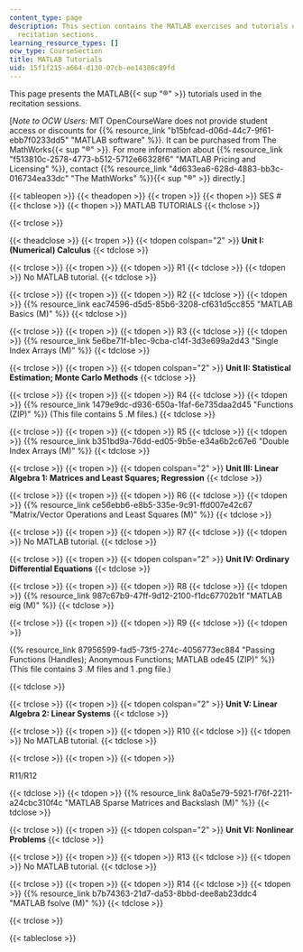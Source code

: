 ```yaml
---
content_type: page
description: This section contains the MATLAB exercises and tutorials used during
  recitation sections.
learning_resource_types: []
ocw_type: CourseSection
title: MATLAB Tutorials
uid: 15f1f215-a664-d130-07cb-ee14386c89fd
---
```


This page presents the MATLAB{{< sup "®" >}} tutorials used in the recitation sessions.

\[_Note to OCW Users:_ MIT OpenCourseWare does not provide student access or discounts for {{% resource_link "b15bfcad-d06d-44c7-9f61-ebb7f0233dd5" "MATLAB software" %}}. It can be purchased from The MathWorks{{< sup "®" >}}. For more information about {{% resource_link "f513810c-2578-4773-b512-5712e66328f6" "MATLAB Pricing and Licensing" %}}, contact {{% resource_link "4d633ea6-628d-4883-bb3c-016734ea33dc" "The MathWorks" %}}{{< sup "®" >}} directly.\]

{{< tableopen >}}
{{< theadopen >}}
{{< tropen >}}
{{< thopen >}}
SES #
{{< thclose >}}
{{< thopen >}}
MATLAB TUTORIALS
{{< thclose >}}

{{< trclose >}}

{{< theadclose >}}
{{< tropen >}}
{{< tdopen colspan="2" >}}
**Unit I: (Numerical) Calculus**
{{< tdclose >}}

{{< trclose >}}
{{< tropen >}}
{{< tdopen >}}
R1
{{< tdclose >}}
{{< tdopen >}}
No MATLAB tutorial.
{{< tdclose >}}

{{< trclose >}}
{{< tropen >}}
{{< tdopen >}}
R2
{{< tdclose >}}
{{< tdopen >}}
{{% resource_link eac74596-d5d5-85b6-3208-cf631d5cc855 "MATLAB Basics (M)" %}}
{{< tdclose >}}

{{< trclose >}}
{{< tropen >}}
{{< tdopen >}}
R3
{{< tdclose >}}
{{< tdopen >}}
{{% resource_link 5e6be71f-b1ec-9cba-c14f-3d3e699a2d43 "Single Index Arrays (M)" %}}
{{< tdclose >}}

{{< trclose >}}
{{< tropen >}}
{{< tdopen colspan="2" >}}
**Unit II: Statistical Estimation; Monte Carlo Methods**
{{< tdclose >}}

{{< trclose >}}
{{< tropen >}}
{{< tdopen >}}
R4
{{< tdclose >}}
{{< tdopen >}}
{{% resource_link 1479e9dc-d936-650a-1faf-6e735daa2d45 "Functions (ZIP)" %}} (This file contains 5 .M files.)
{{< tdclose >}}

{{< trclose >}}
{{< tropen >}}
{{< tdopen >}}
R5
{{< tdclose >}}
{{< tdopen >}}
{{% resource_link b351bd9a-76dd-ed05-9b5e-e34a6b2c67e6 "Double Index Arrays (M)" %}}
{{< tdclose >}}

{{< trclose >}}
{{< tropen >}}
{{< tdopen colspan="2" >}}
**Unit III: Linear Algebra 1: Matrices and Least Squares; Regression**
{{< tdclose >}}

{{< trclose >}}
{{< tropen >}}
{{< tdopen >}}
R6
{{< tdclose >}}
{{< tdopen >}}
{{% resource_link ce56ebb6-e8b5-335e-9c91-ffd007e42c67 "Matrix/Vector Operations and Least Squares (M)" %}}
{{< tdclose >}}

{{< trclose >}}
{{< tropen >}}
{{< tdopen >}}
R7
{{< tdclose >}}
{{< tdopen >}}
No MATLAB tutorial.
{{< tdclose >}}

{{< trclose >}}
{{< tropen >}}
{{< tdopen colspan="2" >}}
**Unit IV: Ordinary Differential Equations**
{{< tdclose >}}

{{< trclose >}}
{{< tropen >}}
{{< tdopen >}}
R8
{{< tdclose >}}
{{< tdopen >}}
{{% resource_link 987c67b9-47ff-9d12-2100-f1dc67702b1f "MATLAB eig (M)" %}}
{{< tdclose >}}

{{< trclose >}}
{{< tropen >}}
{{< tdopen >}}
R9
{{< tdclose >}}
{{< tdopen >}}


{{% resource_link 87956599-fad5-73f5-274c-4056773ec884 "Passing Functions (Handles); Anonymous Functions; MATLAB ode45 (ZIP)" %}}  
(This file contains 3 .M files and 1 .png file.)


{{< tdclose >}}

{{< trclose >}}
{{< tropen >}}
{{< tdopen colspan="2" >}}
**Unit V: Linear Algebra 2: Linear Systems**
{{< tdclose >}}

{{< trclose >}}
{{< tropen >}}
{{< tdopen >}}
R10
{{< tdclose >}}
{{< tdopen >}}
No MATLAB tutorial.
{{< tdclose >}}

{{< trclose >}}
{{< tropen >}}
{{< tdopen >}}


R11/R12


{{< tdclose >}}
{{< tdopen >}}
{{% resource_link 8a0a5e79-5921-f76f-2211-a24cbc310f4c "MATLAB Sparse Matrices and Backslash (M)" %}}
{{< tdclose >}}

{{< trclose >}}
{{< tropen >}}
{{< tdopen colspan="2" >}}
**Unit VI: Nonlinear Problems**
{{< tdclose >}}

{{< trclose >}}
{{< tropen >}}
{{< tdopen >}}
R13
{{< tdclose >}}
{{< tdopen >}}
No MATLAB tutorial.
{{< tdclose >}}

{{< trclose >}}
{{< tropen >}}
{{< tdopen >}}
R14
{{< tdclose >}}
{{< tdopen >}}
{{% resource_link b7b74363-21d7-da53-8bbd-dee8ab23ddc4 "MATLAB fsolve (M)" %}}
{{< tdclose >}}

{{< trclose >}}

{{< tableclose >}}